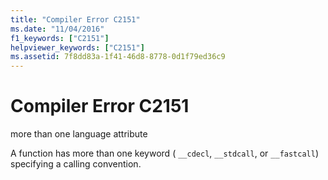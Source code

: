 ```yaml
---
title: "Compiler Error C2151"
ms.date: "11/04/2016"
f1_keywords: ["C2151"]
helpviewer_keywords: ["C2151"]
ms.assetid: 7f8dd83a-1f41-46d8-8778-0d1f79ed36c9
---
```

# Compiler Error C2151

more than one language attribute

A function has more than one keyword ( `__cdecl`, `__stdcall`, or `__fastcall`) specifying a calling convention.
